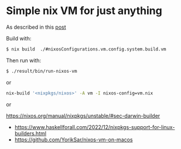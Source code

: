 # Simple nix VM for just anything

As described in this [post](https://jeancharles.quillet.org/posts/2023-01-16-Basic-nix-vm-for-just-anything.html)

Build with:

```bash
$ nix build  ./#nixosConfigurations.vm.config.system.build.vm
```

Then run with:

```bash
$ ./result/bin/run-nixos-vm
```

or

```bash
nix-build '<nixpkgs/nixos>' -A vm -I nixos-config=vm.nix
```

or 

https://nixos.org/manual/nixpkgs/unstable/#sec-darwin-builder



- https://www.haskellforall.com/2022/12/nixpkgs-support-for-linux-builders.html
- https://github.com/YorikSar/nixos-vm-on-macos
